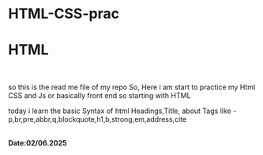 # HTML-CSS-prac
<h1>HTML</h1>
<br>

so this is the read me file of my repo
So, Here i am start to practice my Html CSS and Js or basically front end 
so starting with HTML
<br>

today i learn the basic Syntax of html 
Headings,Title,
about Tags like -p,br,pre,abbr,q,blockquote,h1,b,strong,em,address,cite

<br>
<b>Date:02/06.2025</b>


